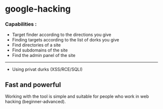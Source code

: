 # google-hacking

### Capabilities :
- Target finder according to the directions you give
- Finding targets according to the list of dorks you give
- Find directories of a site
- Find subdomains of the site
- Find the admin panel of the site
------------------------------
- Using privat durks (XSS/RCE/SQLI)

## Fast and powerful 

Working with the tool is simple and suitable for people who work in web hacking (beginner-advanced). 

